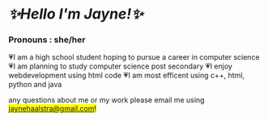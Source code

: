 # ***✨Hello I'm Jayne!✨***
### Pronouns : she/her
💗I am a high school student hoping to pursue a career in computer science
💗I am planning to study computer science post secondary
💗I enjoy webdevelopment using html code
💗I am most efficent using c++, html, python and java

any questions about me or my work please email me using <mark>jaynehaalstra@gmail.com!</mark>

